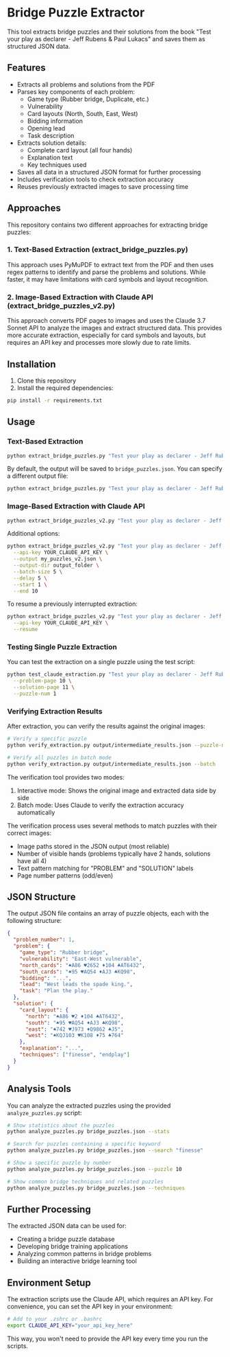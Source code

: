 # Bridge Puzzle Extractor

This tool extracts bridge puzzles and their solutions from the book "Test your play as declarer - Jeff Rubens & Paul Lukacs" and saves them as structured JSON data.

## Features

- Extracts all problems and solutions from the PDF
- Parses key components of each problem:
  - Game type (Rubber bridge, Duplicate, etc.)
  - Vulnerability
  - Card layouts (North, South, East, West)
  - Bidding information
  - Opening lead
  - Task description
- Extracts solution details:
  - Complete card layout (all four hands)
  - Explanation text
  - Key techniques used
- Saves all data in a structured JSON format for further processing
- Includes verification tools to check extraction accuracy
- Reuses previously extracted images to save processing time

## Approaches

This repository contains two different approaches for extracting bridge puzzles:

### 1. Text-Based Extraction (extract_bridge_puzzles.py)

This approach uses PyMuPDF to extract text from the PDF and then uses regex patterns to identify and parse the problems and solutions. While faster, it may have limitations with card symbols and layout recognition.

### 2. Image-Based Extraction with Claude API (extract_bridge_puzzles_v2.py)

This approach converts PDF pages to images and uses the Claude 3.7 Sonnet API to analyze the images and extract structured data. This provides more accurate extraction, especially for card symbols and layouts, but requires an API key and processes more slowly due to rate limits.

## Installation

1. Clone this repository
2. Install the required dependencies:

```bash
pip install -r requirements.txt
```

## Usage

### Text-Based Extraction

```bash
python extract_bridge_puzzles.py "Test your play as declarer - Jeff Rubens & Paul Lukacs.pdf"
```

By default, the output will be saved to `bridge_puzzles.json`. You can specify a different output file:

```bash
python extract_bridge_puzzles.py "Test your play as declarer - Jeff Rubens & Paul Lukacs.pdf" --output my_puzzles.json
```

### Image-Based Extraction with Claude API

```bash
python extract_bridge_puzzles_v2.py "Test your play as declarer - Jeff Rubens & Paul Lukacs.pdf" --api-key YOUR_CLAUDE_API_KEY
```

Additional options:

```bash
python extract_bridge_puzzles_v2.py "Test your play as declarer - Jeff Rubens & Paul Lukacs.pdf" \
  --api-key YOUR_CLAUDE_API_KEY \
  --output my_puzzles_v2.json \
  --output-dir output_folder \
  --batch-size 5 \
  --delay 5 \
  --start 1 \
  --end 10
```

To resume a previously interrupted extraction:

```bash
python extract_bridge_puzzles_v2.py "Test your play as declarer - Jeff Rubens & Paul Lukacs.pdf" \
  --api-key YOUR_CLAUDE_API_KEY \
  --resume
```

### Testing Single Puzzle Extraction

You can test the extraction on a single puzzle using the test script:

```bash
python test_claude_extraction.py "Test your play as declarer - Jeff Rubens & Paul Lukacs.pdf" \
  --problem-page 10 \
  --solution-page 11 \
  --puzzle-num 1
```

### Verifying Extraction Results

After extraction, you can verify the results against the original images:

```bash
# Verify a specific puzzle
python verify_extraction.py output/intermediate_results.json --puzzle-num 1

# Verify all puzzles in batch mode
python verify_extraction.py output/intermediate_results.json --batch
```

The verification tool provides two modes:
1. Interactive mode: Shows the original image and extracted data side by side
2. Batch mode: Uses Claude to verify the extraction accuracy automatically

The verification process uses several methods to match puzzles with their correct images:
- Image paths stored in the JSON output (most reliable)
- Number of visible hands (problems typically have 2 hands, solutions have all 4)
- Text pattern matching for "PROBLEM" and "SOLUTION" labels
- Page number patterns (odd/even)

## JSON Structure

The output JSON file contains an array of puzzle objects, each with the following structure:

```json
{
  "problem_number": 1,
  "problem": {
    "game_type": "Rubber bridge",
    "vulnerability": "East-West vulnerable",
    "north_cards": "♠A86 ♥2652 ♦104 ♣AT6432",
    "south_cards": "♠95 ♥AQ54 ♦AJ3 ♣KQ98",
    "bidding": "...",
    "lead": "West leads the spade king.",
    "task": "Plan the play."
  },
  "solution": {
    "card_layout": {
      "north": "♠A86 ♥2 ♦104 ♣AT6432",
      "south": "♠95 ♥AQ54 ♦AJ3 ♣KQ98",
      "east": "♠742 ♥J973 ♦Q9862 ♣J5",
      "west": "♠KQJ103 ♥K108 ♦75 ♣764"
    },
    "explanation": "...",
    "techniques": ["finesse", "endplay"]
  }
}
```

## Analysis Tools

You can analyze the extracted puzzles using the provided `analyze_puzzles.py` script:

```bash
# Show statistics about the puzzles
python analyze_puzzles.py bridge_puzzles.json --stats

# Search for puzzles containing a specific keyword
python analyze_puzzles.py bridge_puzzles.json --search "finesse"

# Show a specific puzzle by number
python analyze_puzzles.py bridge_puzzles.json --puzzle 10

# Show common bridge techniques and related puzzles
python analyze_puzzles.py bridge_puzzles.json --techniques
```

## Further Processing

The extracted JSON data can be used for:
- Creating a bridge puzzle database
- Developing bridge training applications
- Analyzing common patterns in bridge problems
- Building an interactive bridge learning tool 

## Environment Setup

The extraction scripts use the Claude API, which requires an API key. For convenience, you can set the API key in your environment:

```bash
# Add to your .zshrc or .bashrc
export CLAUDE_API_KEY="your_api_key_here"
```

This way, you won't need to provide the API key every time you run the scripts. 